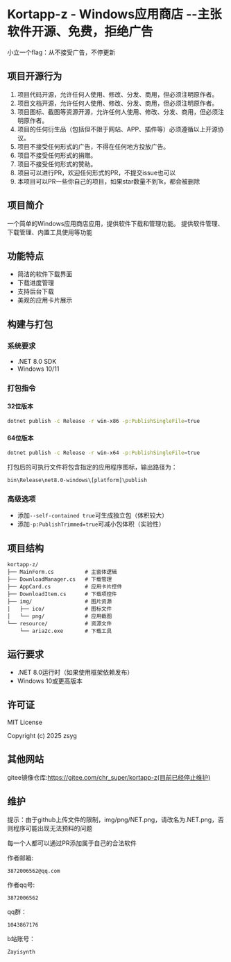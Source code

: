 # Kortapp-z - Windows应用商店 --主张软件开源、免费，拒绝广告

小立一个flag：从不接受广告，不停更新

## 项目开源行为

1. 项目代码开源，允许任何人使用、修改、分发、商用，但必须注明原作者。
2. 项目文档开源，允许任何人使用、修改、分发、商用，但必须注明原作者。
3. 项目图标、截图等资源开源，允许任何人使用、修改、分发、商用，但必须注明原作者。
4. 项目的任何衍生品（包括但不限于网站、APP、插件等）必须遵循以上开源协议。
5. 项目不接受任何形式的广告，不得在任何地方投放广告。
6. 项目不接受任何形式的捐赠。
7. 项目不接受任何形式的赞助。
8. 项目可以进行PR，欢迎任何形式的PR，不提交issue也可以
9. 本项目可以PR一些你自己的项目，如果star数量不到1k，都会被删除

## 项目简介

一个简单的Windows应用商店应用，提供软件下载和管理功能。
提供软件管理、下载管理、内置工具使用等功能

## 功能特点

- 简洁的软件下载界面
- 下载进度管理
- 支持后台下载
- 美观的应用卡片展示

## 构建与打包

### 系统要求
- .NET 8.0 SDK
- Windows 10/11

### 打包指令

#### 32位版本
```bash
dotnet publish -c Release -r win-x86 -p:PublishSingleFile=true
```

#### 64位版本
```bash
dotnet publish -c Release -r win-x64 -p:PublishSingleFile=true
```

打包后的可执行文件将包含指定的应用程序图标，输出路径为：
```
bin\Release\net8.0-windows\[platform]\publish
```

### 高级选项
- 添加`--self-contained true`可生成独立包（体积较大）
- 添加`-p:PublishTrimmed=true`可减小包体积（实验性）

## 项目结构

```
kortapp-z/
├── MainForm.cs          # 主窗体逻辑
├── DownloadManager.cs   # 下载管理
├── AppCard.cs           # 应用卡片控件
├── DownloadItem.cs      # 下载项控件
├── img/                 # 图片资源
│   ├── ico/             # 图标文件
│   └── png/             # 应用截图
└── resource/            # 资源文件
    └── aria2c.exe       # 下载工具
```

## 运行要求

- .NET 8.0运行时（如果使用框架依赖发布）
- Windows 10或更高版本

## 许可证

MIT License

Copyright (c) 2025 zsyg

## 其他网站

gitee镜像仓库:https://gitee.com/chr_super/kortapp-z(目前已经停止维护)

## 维护

提示：由于github上传文件的限制，img/png/NET.png，请改名为.NET.png，否则程序可能出现无法预料的问题

每一个人都可以通过PR添加属于自己的合法软件

作者邮箱:
```
3872006562@qq.com
```

作者qq号:
```
3872006562
```

qq群：
```
1043867176
```

b站账号：
```
Zayisynth
```
